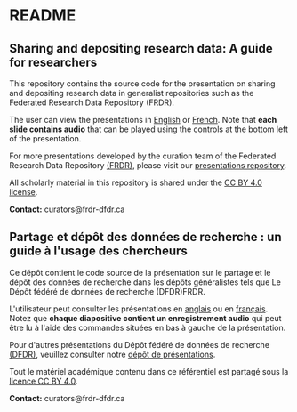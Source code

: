 # README

## Sharing and depositing research data: A guide for researchers

This repository contains the source code for the presentation on sharing and depositing research data in generalist repositories such as the Federated Research Data Repository (FRDR).

The user can view the presentations in [English](https://alliance-rdm-gdr.github.io/RDM_DepositingData/RDM_DepositingData_en.html#/title-slide) or [French](https://alliance-rdm-gdr.github.io/RDM_DepositingData/RDM_DepositingData_fr.html#/title-slide). Note that **each slide contains audio** that can be played using the controls at the bottom left of the presentation.

For more presentations developed by the curation team of the Federated Research Data Repository [(FRDR)](https://www.frdr-dfdr.ca/), please visit our [presentations repository](https://github.com/Alliance-RDM-GDR/RDM-FRDR_Presentations).

All scholarly material in this repository is shared under the [CC BY 4.0 license](https://creativecommons.org/licenses/by/4.0/deed.en).

**Contact:** curators\@frdr-dfdr.ca

## Partage et dépôt des données de recherche : un guide à l'usage des chercheurs

Ce dépôt contient le code source de la présentation sur le partage et le dépôt des données de recherche dans les dépôts généralistes tels que Le Dépôt fédéré de données de recherche (DFDR)FRDR.

L'utilisateur peut consulter les présentations en [anglais](https://alliance-rdm-gdr.github.io/RDM_DepositingData/RDM_DepositingData_en.html#/title-slide) ou en [français](https://alliance-rdm-gdr.github.io/RDM_DepositingData/RDM_DepositingData_fr.html#/title-slide). Notez que **chaque diapositive contient un enregistrement audio** qui peut être lu à l'aide des commandes situées en bas à gauche de la présentation.

Pour d'autres présentations du Dépôt fédéré de données de recherche [(DFDR)](https://www.frdr-dfdr.ca/), veuillez consulter notre [dépôt de présentations](https://github.com/Alliance-RDM-GDR/RDM-FRDR_Presentations).

Tout le matériel académique contenu dans ce référentiel est partagé sous la [licence CC BY 4.0](https://creativecommons.org/licenses/by/4.0/deed.en).

**Contact:** curators\@frdr-dfdr.ca
